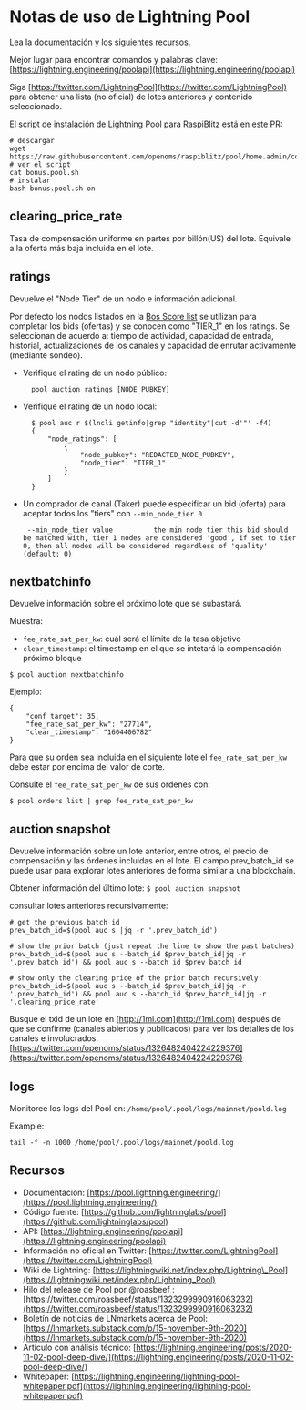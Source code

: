 # Notas de uso de Lightning Pool

Lea la [documentación](https://pool.lightning.engineering/) y los [siguientes recursos](pool.md#resources).

Mejor lugar para encontrar comandos y palabras clave: [https://lightning.engineering/poolapi](https://lightning.engineering/poolapi)

Siga [https://twitter.com/LightningPool](https://twitter.com/LightningPool) para obtener una lista \(no oficial\) de lotes anteriores y contenido seleccionado.

El script de instalación de Lightning Pool para RaspiBlitz está [en este PR](https://github.com/rootzoll/raspiblitz/pull/1739):

```text
# descargar
wget https://raw.githubusercontent.com/openoms/raspiblitz/pool/home.admin/config.scripts/bonus.pool.sh
# ver el script
cat bonus.pool.sh
# instalar
bash bonus.pool.sh on
```

## clearing\_price\_rate

Tasa de compensación uniforme en partes por billón\(US\) del lote. Equivale a la oferta más baja incluida en el lote.

## ratings

Devuelve el "Node Tier" de un nodo e información adicional.

Por defecto los nodos listados en la [Bos Score list](bosscore.md) se utilizan para completar los bids \(ofertas\) y se conocen como "TIER\_1" en los ratings. Se seleccionan de acuerdo a: tiempo de actividad, capacidad de entrada, historial, actualizaciones de los canales y capacidad de enrutar activamente \(mediante sondeo\).

* Verifique el rating de un nodo público:

  ```text
    pool auction ratings [NODE_PUBKEY]
  ```

* Verifique el rating de un nodo local:

  ```text
    $ pool auc r $(lncli getinfo|grep "identity"|cut -d'"' -f4)
    {
        "node_ratings": [
            {
                "node_pubkey": "REDACTED_NODE_PUBKEY",
                "node_tier": "TIER_1"
            }
        ]
    }
  ```

* Un comprador de canal \(Taker\) puede especificar un bid \(oferta\) para aceptar todos los "tiers" con `--min_node_tier 0`

  ```text
   --min_node_tier value          the min node tier this bid should be matched with, tier 1 nodes are considered 'good', if set to tier 0, then all nodes will be considered regardless of 'quality' (default: 0)
  ```

## nextbatchinfo

Devuelve información sobre el próximo lote que se subastará.

Muestra:

* `fee_rate_sat_per_kw`: cuál será el límite de la tasa objetivo
* `clear_timestamp`: el timestamp en el que se intetará la compensación próximo bloque

`$ pool auction nextbatchinfo`

Ejemplo:

```text
{
    "conf_target": 35,
    "fee_rate_sat_per_kw": "27714",
    "clear_timestamp": "1604406782"
}
```

Para que su orden sea incluida en el siguiente lote el `fee_rate_sat_per_kw` debe estar por encima del valor de corte.

Consulte el `fee_rate_sat_per_kw` de sus ordenes con:

```text
$ pool orders list | grep fee_rate_sat_per_kw
```

## auction snapshot

Devuelve información sobre un lote anterior, entre otros, el precio de compensación y las órdenes incluidas en el lote. El campo prev\_batch\_id se puede usar para explorar lotes anteriores de forma similar a una blockchain.

Obtener información del último lote: `$ pool auction snapshot`

consultar lotes anteriores recursivamente:

```text
# get the previous batch id
prev_batch_id=$(pool auc s |jq -r '.prev_batch_id')

# show the prior batch (just repeat the line to show the past batches)
prev_batch_id=$(pool auc s --batch_id $prev_batch_id|jq -r '.prev_batch_id') && pool auc s --batch_id $prev_batch_id

# show only the clearing price of the prior batch recursively:
prev_batch_id=$(pool auc s --batch_id $prev_batch_id|jq -r '.prev_batch_id') && pool auc s --batch_id $prev_batch_id|jq -r '.clearing_price_rate'
```

Busque el txid de un lote en [http://1ml.com](http://1ml.com) después de que se confirme \(canales abiertos y publicados\) para ver los detalles de los canales e involucrados. [https://twitter.com/openoms/status/1326482404224229376](https://twitter.com/openoms/status/1326482404224229376)

## logs

Monitoree los logs del Pool en: `/home/pool/.pool/logs/mainnet/poold.log`

Example:

```text
tail -f -n 1000 /home/pool/.pool/logs/mainnet/poold.log
```

## Recursos

* Documentación: [https://pool.lightning.engineering/](https://pool.lightning.engineering/)
* Código fuente: [https://github.com/lightninglabs/pool](https://github.com/lightninglabs/pool)
* API: [https://lightning.engineering/poolapi](https://lightning.engineering/poolapi)
* Información no oficial en Twitter: [https://twitter.com/LightningPool](https://twitter.com/LightningPool)
* Wiki de Lightning: [https://lightningwiki.net/index.php/Lightning\_Pool](https://lightningwiki.net/index.php/Lightning_Pool)
* Hilo del release de Pool por @roasbeef : [https://twitter.com/roasbeef/status/1323299990916063232](https://twitter.com/roasbeef/status/1323299990916063232)
* Boletín de noticias de LNmarkets acerca de Pool: [https://lnmarkets.substack.com/p/15-november-9th-2020](https://lnmarkets.substack.com/p/15-november-9th-2020)
* Artículo con análisis técnico: [https://lightning.engineering/posts/2020-11-02-pool-deep-dive/](https://lightning.engineering/posts/2020-11-02-pool-deep-dive/)
* Whitepaper: [https://lightning.engineering/lightning-pool-whitepaper.pdf](https://lightning.engineering/lightning-pool-whitepaper.pdf)

